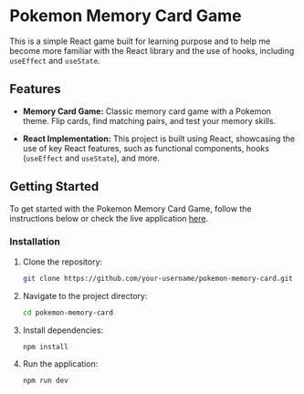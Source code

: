 # Pokemon Memory Card Game
This is a simple React game built for learning purpose and to help me become more familiar with the React library and the use of hooks, including `useEffect` and `useState`.

## Features

- **Memory Card Game:** Classic memory card game with a Pokemon theme. Flip cards, find matching pairs, and test your memory skills.
  
- **React Implementation:** This project is built using React, showcasing the use of key React features, such as functional components, hooks (`useEffect` and `useState`), and more.

## Getting Started

To get started with the Pokemon Memory Card Game, follow the instructions below or check the live application [here](https://jade-arithmetic-79e557.netlify.app).

### Installation

1. Clone the repository:

   ```bash
   git clone https://github.com/your-username/pokemon-memory-card.git
   ```
2. Navigate to the project directory:
    
    ```bash
    cd pokemon-memory-card
    ```
3. Install dependencies:
    
    ```bash
    npm install
    ```
4. Run the application:
    
    ```bash
    npm run dev
    ```
